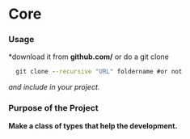 # Core
### Usage
*download it from **github.com/** or do a git clone 

```bat
  git clone --recursive "URL" foldername #or not 
```
*and include in your project.*
### Purpose of the Project
**Make a class of types that help the development.**
